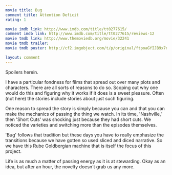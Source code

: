 ```yaml
---
movie title: Bug
comment title: Attention Deficit
rating: 1

movie imdb link: http://www.imdb.com/title/tt0277615/
comment imdb link: http://www.imdb.com/title/tt0277615/reviews-12
movie tmdb link: http://www.themoviedb.org/movie/32241
movie tmdb trailer: 
movie tmdb poster: http://cf2.imgobject.com/t/p/original/ftpoaGYIJB9x7nS4jOR6kOszT6U.jpg

layout: comment
---
```


Spoilers herein.

I have a particular fondness for films that spread out over many plots and characters.  There are all sorts of reasons to do so. Scoping out why one would do this and figuring  why it works if it does is a sweet pleasure. Often (not here) the stories include stories  about just such figuring.

One reason to spread the story is simply because you can and that you can make the  mechanics of passing the thing we watch. In its time, 'Nashville,' then 'Short Cuts' was  shocking just because they had short cuts. We noticed the varieties and switching more  than the episodes themselves.

'Bug' follows that tradition but these days you have to really emphasize the transitions  because we have gotten so used sliced and diced narrative. So we have this Rube  Goldbergian machine that is itself the focus of this project.

Life is as much a matter of passing energy as it is at stewarding. Okay as an idea, but  after an hour, the novelty doesn't grab us any more.